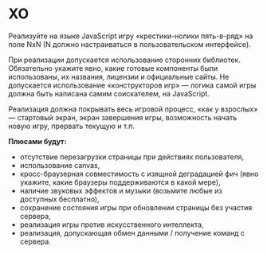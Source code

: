 # XO

Реализуйте на языке JavaScript игру «крестики-нолики пять-в-ряд» на поле NxN (N должно настраиваться в пользовательском интерфейсе).

При реализации допускается использование сторонних библиотек. Обязательно укажите явно, какие готовые компоненты были использованы, их названия, лицензии и официальные сайты. Не допускается использование «конструкторов игр» — логика самой игры должна быть написана самим соискателем, на JavaScript.

Реализация должна покрывать весь игровой процесс, «как у взрослых» — стартовый экран, экран завершения игры, возможность начать новую игру, прервать текущую и т.п.

**Плюсами будут:**

- отсутствие перезагрузки страницы при действиях пользователя,
- использование canvas,
- кросс-браузерная совместимость с изящной деградацией фич (явно укажите, какие браузеры поддерживаются в какой мере),
- наличие звуковых эффектов и музыки (возьмите любые из доступных бесплатно),
- сохранение состояния игры при обновлении страницы без участия сервера,
- реализация игры против искусственного интеллекта,
- реализация, допускающая обмен данными / получение команд с сервера.